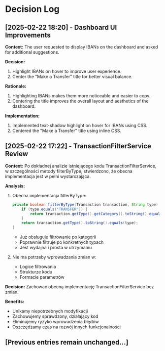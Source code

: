 # Decision Log

## [2025-02-22 18:20] - Dashboard UI Improvements

**Context:**
The user requested to display IBANs on the dashboard and asked for additional suggestions.

**Decision:**
1.  Highlight IBANs on hover to improve user experience.
2.  Center the "Make a Transfer" title for better visual balance.

**Rationale:**
1.  Highlighting IBANs makes them more noticeable and easier to copy.
2.  Centering the title improves the overall layout and aesthetics of the dashboard.

**Implementation:**
1.  Implemented text-shadow highlight on hover for IBANs using CSS.
2.  Centered the "Make a Transfer" title using inline CSS.

## [2025-02-22 17:22] - TransactionFilterService Review

**Context:**
Po dokładnej analizie istniejącego kodu TransactionFilterService, w szczególności metody filterByType, stwierdzono, że obecna implementacja jest w pełni wystarczająca.

**Analysis:**
1.  Obecna implementacja filterByType:
    ```java
    private boolean filterByType(Transaction transaction, String type) {
        if (type.equals("TRANSFER")) {
            return transaction.getType().getCategory().toString().equals("TRANSFER");
        }
        return transaction.getType().toString().equals(type);
    }
    ```
    - Już obsługuje filtrowanie po kategorii
    - Poprawnie filtruje po konkretnych typach
    - Jest wydajna i prosta w utrzymaniu

2.  Nie ma potrzeby wprowadzania zmian w:
    - Logice filtrowania
    - Strukturze kodu
    - Formacie parametrów

**Decision:**
Zachować obecną implementację TransactionFilterService bez zmian.

**Benefits:**
- Unikamy niepotrzebnych modyfikacji
- Zachowujemy sprawdzony, działający kod
- Eliminujemy ryzyko wprowadzenia błędów
- Oszczędzamy czas na rozwój innych funkcjonalności

## [Previous entries remain unchanged...]